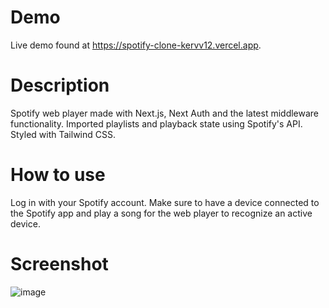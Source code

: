 # Demo

Live demo found at https://spotify-clone-kervv12.vercel.app.

# Description

Spotify web player made with Next.js, Next Auth and the latest middleware functionality.
Imported playlists and playback state using Spotify's API.
Styled with Tailwind CSS.

# How to use

Log in with your Spotify account.
Make sure to have a device connected to the Spotify app and play a song for the web player to recognize an active device.

# Screenshot
![image](https://user-images.githubusercontent.com/10722879/180071121-656f2cd4-1a83-44d1-81e6-0432d2486078.png)
